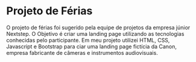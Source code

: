 <h1>Projeto de Férias</h1>
<p align="left">O projeto de férias foi sugerido pela equipe de projetos da empresa júnior Nextstep. O Objetivo é criar uma landing page utilizando as tecnologias
conhecidas pelo participante. Em meu projeto utilizei HTML, CSS, Javascript e Bootstrap para ciar uma landing page fictícia da Canon, empresa fabricante de câmeras
e instrumentos audiovisuais.</p>
